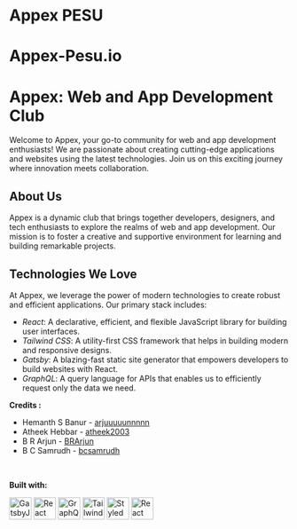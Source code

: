 
#  Appex PESU 
# Appex-Pesu.io

# Appex: Web and App Development Club

Welcome to Appex, your go-to community for web and app development enthusiasts! We are passionate about creating cutting-edge applications and websites using the latest technologies. Join us on this exciting journey where innovation meets collaboration.

## About Us

Appex is a dynamic club that brings together developers, designers, and tech enthusiasts to explore the realms of web and app development. Our mission is to foster a creative and supportive environment for learning and building remarkable projects.

## Technologies We Love

At Appex, we leverage the power of modern technologies to create robust and efficient applications. Our primary stack includes:

- *React*: A declarative, efficient, and flexible JavaScript library for building user interfaces.
- *Tailwind CSS*: A utility-first CSS framework that helps in building modern and responsive designs.
- *Gatsby*: A blazing-fast static site generator that empowers developers to build websites with React.
- *GraphQL*: A query language for APIs that enables us to efficiently request only the data we need.

**Credits :**
- Hemanth S Banur - [arjuuuuunnnnn](https://github.com/arjuuuuunnnnn)
- Atheek Hebbar - [atheek2003](https://github.com/atheek2003)
- B R Arjun - [BRArjun](https://github.com/BRArjun)
- B C Samrudh - [bcsamrudh](https://github.com/bcsamrudh)



<br>

**Built with:**  

<p>
  <a href="https://www.gatsbyjs.org/"><img src="https://user-images.githubusercontent.com/16360374/54067385-3051be80-41f4-11e9-9daf-29f910f35427.png" alt="GatsbyJS" height="40"></a>
  <a href="https://reactjs.org/"><img src="https://user-images.githubusercontent.com/16360374/54067296-34c9a780-41f3-11e9-985c-dae0828c2470.png" alt="React" height="40"></a>
  <a href="https://graphql.org/"><img src="https://user-images.githubusercontent.com/16360374/54067380-292ab080-41f4-11e9-9819-6d96fb2124e2.png" alt="GraphQL" height="40"></a>
  <a href="https://tailwindcss.com"><img src="https://user-images.githubusercontent.com/16360374/54067382-2b8d0a80-41f4-11e9-8613-98edcad9e89f.png" alt="TailwindCSS" height="40"></a>
  <a href="https://www.styled-components.com/"><img src="https://user-images.githubusercontent.com/16360374/54067384-2def6480-41f4-11e9-9e55-a32e72ed23de.png" alt="Styled Components" height="40"></a>
  <a href="https://www.react-spring.io/"><img src="https://user-images.githubusercontent.com/16360374/54067378-26c85680-41f4-11e9-8cca-552b091b267b.png" alt="React Spring" height="40"></a>
</p>

